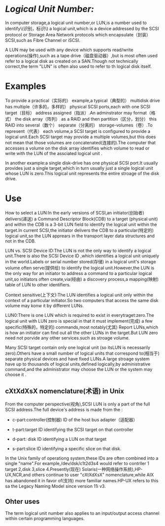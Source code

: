 # _**Logical Unit Number:**_

In computer storage,a logical unit number,or LUN,is a number used to identify\\(识别，标识\\) a logical unit,which is a device addressed by the SCSI protocol or Storage Area Network protocols which encapsulate（封装） SCSI,such as Fibre Channel or iSCSI.

A LUN may be used with any device which supports read/write operations\(操作\),such as a tape drive（磁盘驱动器）,but is most often used refer to a logical disk as created on a SAN.Though not technically correct,the term "LUN" is often also used to refer to th logical disk itself.

# Examples

To provide a practical（实际的） example,a typical（典型的） multidisk drive has multiple（许多的，多样的） physical SCSI ports,each with one SCSI target（目标） address assigned（指派）.An adminstrator may format（格式） the disk array（阵列） as a RAID and then partition（区分，划分） this RAID into several（数个） separate（分离的） storage-volumes（卷）.To represent（代表） each volume,a SCSI target is configured to provide a logical unit.Each SCSI target may provide a multiple volumes,but this does not mean that those volumes are concatenated\(连接的\).The computer that accesses a volume on the disk array identifies which volume to read or write with the LUN of the assciated logical unit .

In another example:a single disk-drive has one physical SCSI port.It usually provides just a single target,which in turn usually just a single logical unit whose LUN is zero.This logical unit represents the entire stroage of the disk drive.

# Use

How to select a LUN:In the early versions of SCSI,an initiator\(创始者\) delivers\(递送\) a Command Descriptor Block\(CDB\) to a target \(physical unit\) and within the CDB is a 3-bit LUN field to identify the logical unit within the target.In current SCSI,the initiator delivers the CDB to a particular\(特定的\) logical unit,so the LUN apprears in the transport layer data structures and not in the CDB.

LUN vs. SCSI Device ID:The LUN is not the only way to identify a logical unit.There is also the  SCSI Device ID ,which identifies a  logical unit uniquely in the world.Labels or serial number stored\(存储\) in a logical unit's storage volume often serve\(提供给\) to identify the logical unit.However,the LUN is the only way for an initiator to address a command to a particular logical unit,so initiators often create,via\(经由\) a discovery process,a mapping\(映射\) table of LUN to other identifiers.

Context sensitive\(上下文\):The LUN identifies a logical unit only within the context of a particular initiator.So two computers that access the same disk volume may konw it by different LUNs.

LUN0:There is one LUN which is required to exist in everytraget:zero.The logical unit with LUN zero is special in that it must implement\(完成\) a few specific\(特殊的，特定的\) commands,most notably\(尤其\) Report LUNs,which is how an initiator can find out all the other LUNs in the target.But LUN zero need not porvide any other services.such as stroage volume.

Many SCSI target contain only one logical unit \(so itsLUN is necessarily zero\).Others have a small number of logical units that correspond to\(相当于\) separate physical devices and have fixed LUNs.A large stroage system have up to thousands of logical units,defined logically,by administrative command,and the administrator may choose the LUN or the system may choose it .

## cXtXdXsX nomenclature\(术语\) in Unix

From the computer perspective\(视角\),SCSI LUN is only a part of the full SCSI address.The full device's address is made from the :

* c-part:controller\(控制器\) ID of the host bus adapter（适配器）

* t-part:target ID identifying the SCSI target on that controller

* d-part: disk ID identifying a LUN on that target

* s-part:slice ID identifying a specific slice on that disk.

In the Unix family of operationg system,these IDs are often combined into a single "name".For example,/dev/dsk/c1t2d3s4 would refer to contrller 1 target 2,disk 3,slice 4.Presently\(现在\) Solaris\(一种网络操作系统\),HP-UX,NCR,and others continue to user "cXtXdXsX" nomenclature,while AIX has abandoned it in favor of\(支持\) more familiar names.HP-UX refers to this sa the Legacy Naming Model since version 11i v3.

## Ohter uses

The term logical unit number also applies to an input/output access channel within certain programming languages.

